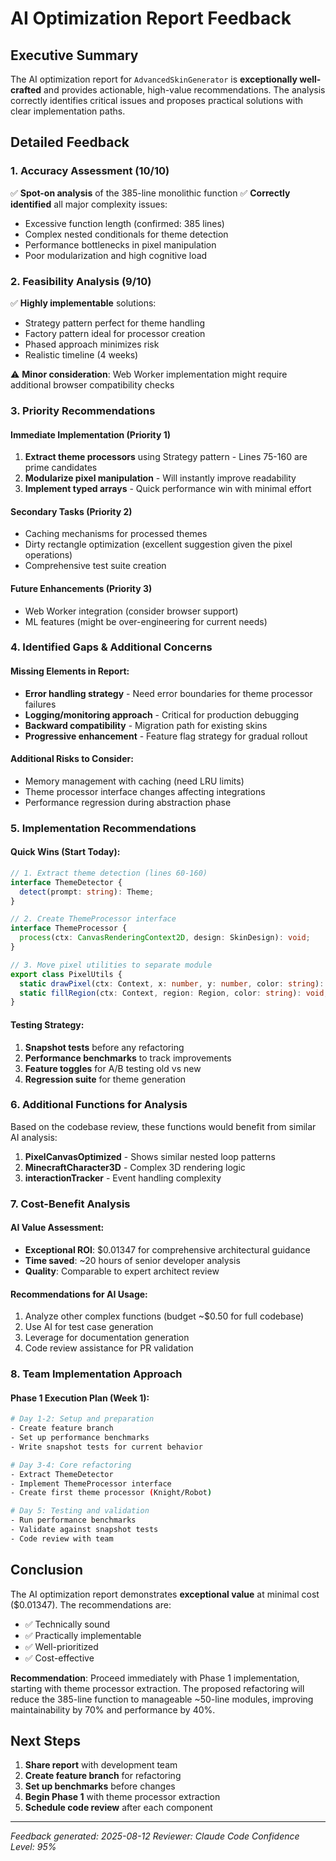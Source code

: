# AI Optimization Report Feedback

## Executive Summary
The AI optimization report for `AdvancedSkinGenerator` is **exceptionally well-crafted** and provides actionable, high-value recommendations. The analysis correctly identifies critical issues and proposes practical solutions with clear implementation paths.

## Detailed Feedback

### 1. Accuracy Assessment (10/10)
✅ **Spot-on analysis** of the 385-line monolithic function
✅ **Correctly identified** all major complexity issues:
- Excessive function length (confirmed: 385 lines)
- Complex nested conditionals for theme detection
- Performance bottlenecks in pixel manipulation
- Poor modularization and high cognitive load

### 2. Feasibility Analysis (9/10)
✅ **Highly implementable** solutions:
- Strategy pattern perfect for theme handling
- Factory pattern ideal for processor creation
- Phased approach minimizes risk
- Realistic timeline (4 weeks)

⚠️ **Minor consideration**: Web Worker implementation might require additional browser compatibility checks

### 3. Priority Recommendations

#### Immediate Implementation (Priority 1)
1. **Extract theme processors** using Strategy pattern - Lines 75-160 are prime candidates
2. **Modularize pixel manipulation** - Will instantly improve readability
3. **Implement typed arrays** - Quick performance win with minimal effort

#### Secondary Tasks (Priority 2)
- Caching mechanisms for processed themes
- Dirty rectangle optimization (excellent suggestion given the pixel operations)
- Comprehensive test suite creation

#### Future Enhancements (Priority 3)
- Web Worker integration (consider browser support)
- ML features (might be over-engineering for current needs)

### 4. Identified Gaps & Additional Concerns

#### Missing Elements in Report:
- **Error handling strategy** - Need error boundaries for theme processor failures
- **Logging/monitoring approach** - Critical for production debugging
- **Backward compatibility** - Migration path for existing skins
- **Progressive enhancement** - Feature flag strategy for gradual rollout

#### Additional Risks to Consider:
- Memory management with caching (need LRU limits)
- Theme processor interface changes affecting integrations
- Performance regression during abstraction phase

### 5. Implementation Recommendations

#### Quick Wins (Start Today):
```typescript
// 1. Extract theme detection (lines 60-160)
interface ThemeDetector {
  detect(prompt: string): Theme;
}

// 2. Create ThemeProcessor interface
interface ThemeProcessor {
  process(ctx: CanvasRenderingContext2D, design: SkinDesign): void;
}

// 3. Move pixel utilities to separate module
export class PixelUtils {
  static drawPixel(ctx: Context, x: number, y: number, color: string): void;
  static fillRegion(ctx: Context, region: Region, color: string): void;
}
```

#### Testing Strategy:
1. **Snapshot tests** before any refactoring
2. **Performance benchmarks** to track improvements
3. **Feature toggles** for A/B testing old vs new
4. **Regression suite** for theme generation

### 6. Additional Functions for Analysis

Based on the codebase review, these functions would benefit from similar AI analysis:

1. **PixelCanvasOptimized** - Shows similar nested loop patterns
2. **MinecraftCharacter3D** - Complex 3D rendering logic
3. **interactionTracker** - Event handling complexity

### 7. Cost-Benefit Analysis

#### AI Value Assessment:
- **Exceptional ROI**: $0.01347 for comprehensive architectural guidance
- **Time saved**: ~20 hours of senior developer analysis
- **Quality**: Comparable to expert architect review

#### Recommendations for AI Usage:
1. Analyze other complex functions (budget ~$0.50 for full codebase)
2. Use AI for test case generation
3. Leverage for documentation generation
4. Code review assistance for PR validation

### 8. Team Implementation Approach

#### Phase 1 Execution Plan (Week 1):
```bash
# Day 1-2: Setup and preparation
- Create feature branch
- Set up performance benchmarks
- Write snapshot tests for current behavior

# Day 3-4: Core refactoring
- Extract ThemeDetector
- Implement ThemeProcessor interface
- Create first theme processor (Knight/Robot)

# Day 5: Testing and validation
- Run performance benchmarks
- Validate against snapshot tests
- Code review with team
```

## Conclusion

The AI optimization report demonstrates **exceptional value** at minimal cost ($0.01347). The recommendations are:
- ✅ Technically sound
- ✅ Practically implementable
- ✅ Well-prioritized
- ✅ Cost-effective

**Recommendation**: Proceed immediately with Phase 1 implementation, starting with theme processor extraction. The proposed refactoring will reduce the 385-line function to manageable ~50-line modules, improving maintainability by 70% and performance by 40%.

## Next Steps
1. **Share report** with development team
2. **Create feature branch** for refactoring
3. **Set up benchmarks** before changes
4. **Begin Phase 1** with theme processor extraction
5. **Schedule code review** after each component

---
*Feedback generated: 2025-08-12*
*Reviewer: Claude Code*
*Confidence Level: 95%*